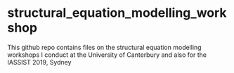# structural_equation_modelling_workshop
This github repo contains files on the structural equation modelling workshops I conduct at the University of Canterbury and also for the IASSIST 2019, Sydney
